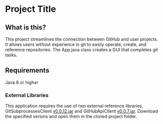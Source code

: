 # Project Title

## What is this?
This project streamlines the connection between GitHub and user projects. It allows users without experience in git to easily operate, create, and reference repositories. The App.java class creates a GUI that completes git tasks.

## Requirements
Java 8 or higher

### External Libraries
This application requires the use of two external reference libraries, GitSubprocessesClient [v0.0.12.jar](https://github.com/CSC109/GitSubprocessClient?tab=readme-ov-file) and GitHubApiClient [v0.0.7.jar](https://github.com/CSC109/GitHubApiClient). Download the specified verions and open them in the cloned project folder.